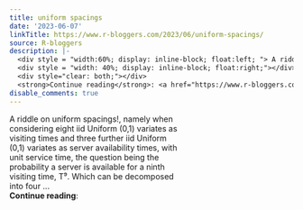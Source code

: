 ```yaml
---
title: uniform spacings
date: '2023-06-07'
linkTitle: https://www.r-bloggers.com/2023/06/uniform-spacings/
source: R-bloggers
description: |-
  <div style = "width:60%; display: inline-block; float:left; "> A riddle on uniform spacings!, namely when considering eight iid Uniform (0,1) variates as visiting times and three further iid Uniform (0,1) variates as server availability times, with unit service time, the question being the probability a server is available for a ninth visiting time, T⁹. Which can be decomposed into four ...</div>
  <div style = "width: 40%; display: inline-block; float:right;"></div>
  <div style="clear: both;"></div>
  <strong>Continue reading</strong>: <a href="https://www.r-bloggers.com/2023/06/uniform-spacings/" ...
disable_comments: true
---
```

<div style = "width:60%; display: inline-block; float:left; "> A riddle on uniform spacings!, namely when considering eight iid Uniform (0,1) variates as visiting times and three further iid Uniform (0,1) variates as server availability times, with unit service time, the question being the probability a server is available for a ninth visiting time, T⁹. Which can be decomposed into four ...</div>
<div style = "width: 40%; display: inline-block; float:right;"></div>
<div style="clear: both;"></div>
<strong>Continue reading</strong>: <a href="https://www.r-bloggers.com/2023/06/uniform-spacings/" ...